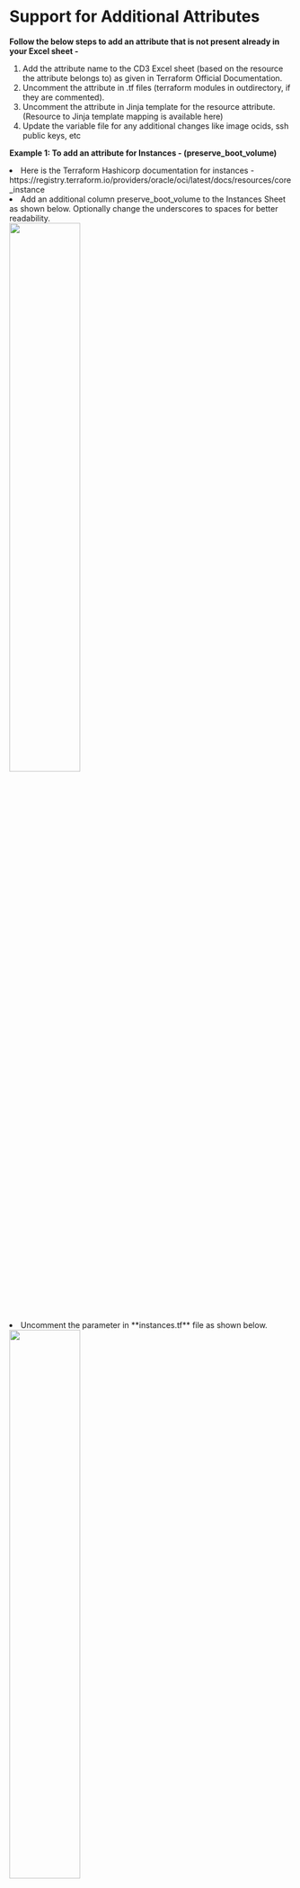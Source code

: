 # Support for Additional Attributes

**Follow the below steps to add an attribute that is not present already in your Excel sheet -**

1. Add the attribute name to the CD3 Excel sheet (based on the resource the attribute belongs to) as given in Terraform Official Documentation.
2. Uncomment the attribute in .tf files (terraform modules in outdirectory, if they are commented). 
3. Uncomment the attribute in Jinja template for the resource attribute. (Resource to Jinja template mapping is available here)
4. Update the variable file for any additional changes like image ocids, ssh public keys, etc

**Example 1: To add an attribute for Instances - (preserve_boot_volume)**

<li>Here is the Terraform Hashicorp documentation for instances - https://registry.terraform.io/providers/oracle/oci/latest/docs/resources/core_instance </li>
<li>Add an additional column preserve_boot_volume to the Instances Sheet as shown below. Optionally change the underscores to spaces for better readability.
</li>

<img src =https://user-images.githubusercontent.com/115973871/215402830-d7856e2d-0bd9-43b9-94bd-df039a90b942.png width=50% height=50%>

<li>Uncomment the parameter in **instances.tf** file as shown below.</li>

<img src =https://user-images.githubusercontent.com/115973871/215402973-72857dbd-5efd-40d9-8a7f-3541eb85af66.png width=50% height=50%>

<li>Uncomment the parameter in **cd3_automation_toolkit\Compute\templates\instance-template** . Any line that is between {# <and> #} are commented in Jinja templates. From the screenshot below we note that the condition for **preserve_boot_volume**  is within the Jinja comments. Copy the highlighted line and place it after/outside line 184 (**#}**) as per below screenshot.</li>

**Before**
  
<img src =https://user-images.githubusercontent.com/115973871/215403279-c28634cb-58de-4e72-bfe3-1941b7c28d69.png width=50% height=50%>

**After**

<img src =https://user-images.githubusercontent.com/115973871/215403345-fa24edf5-73d5-4417-ae71-9df216ec95bb.png width=50% height=50%>

<li>Apart from the above changes, optionally, update the **instance_ssh_keys** and **instance_source_ocids** in your variables file before executing the toolkit to generate the auto.tfvars for instances.</li>


**Exemple 2 : To Add Freeform Tags**

Automation Tool Kit allows the tagging of resources. To use this option, the user is required to add the below column to the appropriate CD3 sheet.
Ex: To Tag your Instances, Open the ‘Instances’ sheet of your CD3 and add the below column at the end.
<li>FreeForm Tags</li>

    Note

    The Tag Values (Default and Freeform Tags) specified will apply to all the resources in the tab.
    Ex: The tags applied to VCNs will not be applied to its objects like IGW, NGW, SGW, LPG, etc
    Empty column values are allowed for FreeForm and Defined Tags; when used it does not attach any tags to the resource. eg: Row 1 in the below example
    Semi Colon is used as Delimiter between multiple tag values (Example as shown below)

Allowed Values for Tags include the following formats: (**Semi-colon** delimited values to be entered)

**Example:**

| S.No | Freeform Tags | Defined Tags |
| --- | --- | --- |
| 1. | | |
| 2. | Network=Test1;Network2=Test40 | Operations.CostCenter=01;Users.Name=user01 |
| 3. | Network=Test2; Network2=Test4 | Application.Env=Dev |
| 4. | Network= | OS.Version= |
| 5. | testing | Platform.Usage |

    Export of new attributes is only supported if the attribute name of Terraform documentation matches that of the Python SDK. Export may fail to fetch the data incase there is a mismatch of the variable names.

## Resource to Template Mapping -

**Added New options for CIS compliance.**

The following Table maps the Excel Sheet to the Resources to the Templates:

**CD3-CIS-template.xlsx:**

|Tab Name/SetUpOCI Option	|Resource Name(OCI Console)	|Jinja2 Template Path	|Jinja2 Template Name!|
| --- | --- | --- | --- |
|<br>VCNs<br>SubnetsDHCP<br>RouteRulesinOCI<br>SecRulesinOCI<br>NSGs</br></br></br></br></br>| **Networking**: Virtual Cloud Networks | cd3_automation_toolkit\Network\BaseNetwork\templates\ | <br>major-objects-drgs-template<br>major-objects-igws-template<br>major-objects-ngws-template<br>major-objects-lpgs-template<br>major-objects-sgws-template<br>major-objects-vcns-template<br>major-objects-drg-attachments-template<br>major-objects-default-dhcp-template<br>subnet-template<br>custom-dhcp-template<br>drg-data-source-template<br>drg-route-distribution-statement-template<br>drg-route-distribution-template<br>drg-route-rule-template<br>drg-route-table-template<br>default-route-table-template<br>route-rule-template<br>route-table-template<br>default-seclist-template<br>seclist-template<br>sec-rule-template<br>nsg-rule-template<br>nsg-template |
| Tags | Governance: Tag Namespace | cd3_automation_toolkit\Governance\Tagging\templates | <br>tags-namespaces-template<br>tags-keys-template<br>tags-defaults-template</br></br> |
| OSS | Object Storage Bucket | cd3_automation_toolkit\Storage\ObjectStorage\templates | <br>oss-policy-template<br>oss-template</br></br>|
| OKE | Developer Service: Oracle Kubernetes Service | cd3_automation_toolkit\DeveloperServices\OKE\templates\ | <br>cluster-template<br>nodepool-template</br></br> |
| <br>NLB-Listeners<br>NLB-BackendSets-BackendServers</br></br> | Networking: Network Load Balancers | cd3_automation_toolkit\Networking\LoadBalancers\templates\	| <br>nlb-template<br>nlb-backend-set-template<br>nlb-backend-server-template<br>nlb-listener-template<br>nlb-reserved-ips-template |
| Logging | <br>VCN Flow Logs<br>Object Storage Bucket Logs</br></br>| cd3_automation_toolkit\ManagementServices\Logging\templates | logging-template |
| <br>LB-Hostname-Certs<br>BackendSet-BackendServer<br>RuleSet<br>PathRouteSet<br>LB-Listener</br></br> | Networking: Load Balancers | cd3_automation_toolkit\Networking\LoadBalancers\templates\ | <br>lbr-template<br>certificate-template<br>hostname-template<br>cipher-suite-template<br>backend-server-template<br>backend-set-template<br>rule-set-template<br>access-control-rules-template<br>access-method-rules-template<br>http-header-rules-template<br>request-response-header-rules-template<br>uri-redirect-rules-template<br>path-route-set-template<br>path-route-rules-template<br>listener-template<br>lbr-reserved-ips-template</br></br>|
| Key Vault | Key and Vault | cd3_automation_toolkit\Security\KeyVault\templates | <br>keys-template<br>vaults-template</br></br>|
| FSS | File Storage: File Systems | cd3_automation_toolkit\Storage\FileStorage\templates\ | <br>fss-template<br>export-resource-template<br>export-options-template<br>mount-target-template</br></br>|
| <br>DedicatedVMHosts<br>Instances</br></br> | Compute:<br>Dedicated Virtual Machine Hosts<br>Instances</br></br> | cd3_automation_toolkit\Compute\templates\ | <br>dedicatedvmhosts-template<br>instances-template</br></br>|
| <br>Compartments<br>Groups<br>Policies</br></br> | Identity: <br>Compartments<br>Groups<br>Dynamic Groups<br>Policies</br></br></br></br> | <br>cd3_automation_toolkit\Identity\Compartments\templates\ <br> cd3_automation_toolkit\Identity\Groups\templates\ <br> cd3_automation_toolkit\Identity\Policies\templates\ </br></br> | <br>compartments-template<br>groups-template<br>policies-template</br></br> |
| Cloud Guard | Cloud Guard | cd3_automation_toolkit\Security\CloudGuard\templates | <br>cloud-guard-config-template<br>cloud-guard-target-template</br></br>|
| Budgets | Governance: Budgets | cd3_automation_toolkit\Governance\Billing\templates | <br>budget-alert-rule-template<br>budget-template</br></br> |
| BlockVolumes	| Block Storage: Block Volumes	| cd3_automation_toolkit\Storage\BlockVolume\templates\	| blockvolumes-template |
| <br>ADB<br>DBSystems-VM-BM<br>EXA-Infra<br>EXA-VMClusters</br></br> | <br>Autonomous Data Warehouse<br>Autonomous Transaction Processing<br>Bare Metal, VM and Exadata Infra, and Exadata VM Clusters</br></br> | cd3_automation_toolkit\Database\templates\ | <br>adb-template<br>dbsystems-vm-bm-template<br>exa-infra-template<br>exa-vmclusters-template</br></br>|


**CD3-CIS-ManagementServices-template.xlsx**

|Tab Name/SetUpOCI Option	|Resource Name(OCI Console)	|Jinja2 Template Path	|Jinja2 Template Name!|
| --- | --- | --- | --- |
| <br>Notifications<br>Events<br>Alarms<br>ServiceConnectors</br></br> | Application Integration:<br>Notification<br>Events Service<br>Alarms<br>Service Connector Hub</br></br> | <br>cd3_automation_toolkit\ManagementServices\EventsAndNotifications\templates\ <br> cd3_automation_toolkit\ManagementServices\Monitoring\templates\ <br> cd3_automation_toolkit\ManagementServices\ServiceConnectorHub\templates\ </br></br> | <br>actions-template<br>events-template<br>notifications-topics-template<br>notifications-subscriptions-template<br>service-connectors-template</br></br> |





